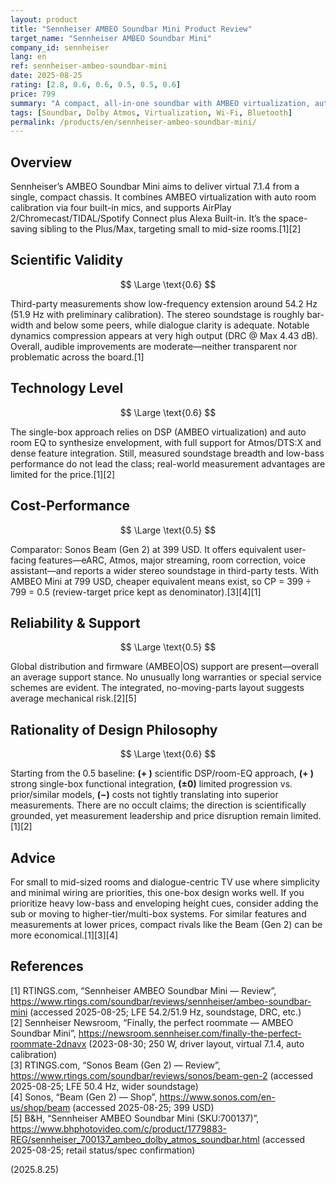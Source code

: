```yaml
---
layout: product
title: "Sennheiser AMBEO Soundbar Mini Product Review"
target_name: "Sennheiser AMBEO Soundbar Mini"
company_id: sennheiser
lang: en
ref: sennheiser-ambeo-soundbar-mini
date: 2025-08-25
rating: [2.8, 0.6, 0.6, 0.5, 0.5, 0.6]
price: 799
summary: "A compact, all-in-one soundbar with AMBEO virtualization, auto room calibration, and Atmos/DTS:X support. Measured low-frequency extension is ~54 Hz (bar-only), which is fine for TV/dialogue, and overall performance is competent. However, soundstage width and immersion trail key rivals and the MSRP is high, yielding only average cost-performance. The design philosophy is DSP-centric and rational, though measurement leadership and disruptive pricing are limited."
tags: [Soundbar, Dolby Atmos, Virtualization, Wi-Fi, Bluetooth]
permalink: /products/en/sennheiser-ambeo-soundbar-mini/
---
```


## Overview

Sennheiser’s AMBEO Soundbar Mini aims to deliver virtual 7.1.4 from a single, compact chassis. It combines AMBEO virtualization with auto room calibration via four built-in mics, and supports AirPlay 2/Chromecast/TIDAL/Spotify Connect plus Alexa Built-in. It’s the space-saving sibling to the Plus/Max, targeting small to mid-size rooms.[1][2]

## Scientific Validity

$$ \Large \text{0.6} $$

Third-party measurements show low-frequency extension around 54.2 Hz (51.9 Hz with preliminary calibration). The stereo soundstage is roughly bar-width and below some peers, while dialogue clarity is adequate. Notable dynamics compression appears at very high output (DRC @ Max 4.43 dB). Overall, audible improvements are moderate—neither transparent nor problematic across the board.[1]

## Technology Level

$$ \Large \text{0.6} $$

The single-box approach relies on DSP (AMBEO virtualization) and auto room EQ to synthesize envelopment, with full support for Atmos/DTS:X and dense feature integration. Still, measured soundstage breadth and low-bass performance do not lead the class; real-world measurement advantages are limited for the price.[1][2]

## Cost-Performance

$$ \Large \text{0.5} $$

Comparator: Sonos Beam (Gen 2) at 399 USD. It offers equivalent user-facing features—eARC, Atmos, major streaming, room correction, voice assistant—and reports a wider stereo soundstage in third-party tests. With AMBEO Mini at 799 USD, cheaper equivalent means exist, so CP = 399 ÷ 799 = 0.5 (review-target price kept as denominator).[3][4][1]

## Reliability & Support

$$ \Large \text{0.5} $$

Global distribution and firmware (AMBEO|OS) support are present—overall an average support stance. No unusually long warranties or special service schemes are evident. The integrated, no-moving-parts layout suggests average mechanical risk.[2][5]

## Rationality of Design Philosophy

$$ \Large \text{0.6} $$

Starting from the 0.5 baseline: **(+ )** scientific DSP/room-EQ approach, **(+ )** strong single-box functional integration, **(±0)** limited progression vs. prior/similar models, **(−)** costs not tightly translating into superior measurements. There are no occult claims; the direction is scientifically grounded, yet measurement leadership and price disruption remain limited.[1][2]

## Advice

For small to mid-sized rooms and dialogue-centric TV use where simplicity and minimal wiring are priorities, this one-box design works well. If you prioritize heavy low-bass and enveloping height cues, consider adding the sub or moving to higher-tier/multi-box systems. For similar features and measurements at lower prices, compact rivals like the Beam (Gen 2) can be more economical.[1][3][4]

## References

[1] RTINGS.com, “Sennheiser AMBEO Soundbar Mini — Review”, https://www.rtings.com/soundbar/reviews/sennheiser/ambeo-soundbar-mini (accessed 2025-08-25; LFE 54.2/51.9 Hz, soundstage, DRC, etc.)  
[2] Sennheiser Newsroom, “Finally, the perfect roommate — AMBEO Soundbar Mini”, https://newsroom.sennheiser.com/finally-the-perfect-roommate-2dnavx (2023-08-30; 250 W, driver layout, virtual 7.1.4, auto calibration)  
[3] RTINGS.com, “Sonos Beam (Gen 2) — Review”, https://www.rtings.com/soundbar/reviews/sonos/beam-gen-2 (accessed 2025-08-25; LFE 50.4 Hz, wider soundstage)  
[4] Sonos, “Beam (Gen 2) — Shop”, https://www.sonos.com/en-us/shop/beam (accessed 2025-08-25; 399 USD)  
[5] B&H, “Sennheiser AMBEO Soundbar Mini (SKU:700137)”, https://www.bhphotovideo.com/c/product/1779883-REG/sennheiser_700137_ambeo_dolby_atmos_soundbar.html (accessed 2025-08-25; retail status/spec confirmation)

(2025.8.25)

